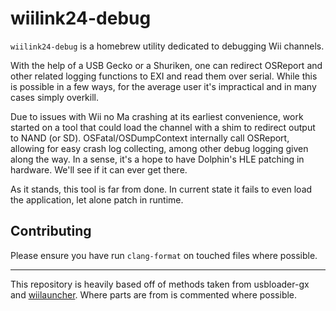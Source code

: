 # wiilink24-debug
`wiilink24-debug` is a homebrew utility dedicated to debugging Wii channels.

With the help of a USB Gecko or a Shuriken, one can redirect OSReport and other related
logging functions to EXI and read them over serial. While this is possible in a few ways,
for the average user it's impractical and in many cases simply overkill.

Due to issues with Wii no Ma crashing at its earliest convenience, work started on a
tool that could load the channel with a shim to redirect output to NAND (or SD).
OSFatal/OSDumpContext internally call OSReport, allowing for easy crash log collecting,
among other debug logging given along the way. In a sense, it's a hope to have
Dolphin's HLE patching in hardware. We'll see if it can ever get there.

As it stands, this tool is far from done. In current state it fails to even load
the application, let alone patch in runtime.

## Contributing
Please ensure you have run `clang-format` on touched files where possible.


---
This repository is heavily based off of methods taken from usbloader-gx and
[wiilauncher](https://github.com/conanac/wiilauncher). Where parts are from is
commented where possible.
